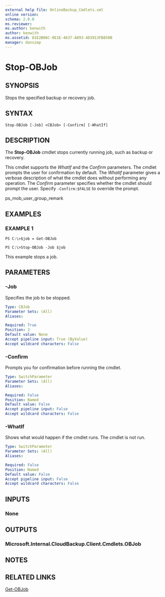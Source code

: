 ```yaml
---
external help file: OnlineBackup_Cmdlets.xml
online version: 
schema: 2.0.0
ms.reviewer:
ms.author: kenwith
author: kenwith
ms.assetid: 81E2B06C-0E1E-4637-A893-4D3913FB850B
manager: dansimp
---
```


# Stop-OBJob

## SYNOPSIS
Stops the specified backup or recovery job.

## SYNTAX

```
Stop-OBJob [-Job] <CBJob> [-Confirm] [-WhatIf]
```

## DESCRIPTION
The **Stop-OBJob** cmdlet stops currently running job, such as backup or recovery.

This cmdlet supports the *WhatIf* and the *Confirm* parameters.
The cmdlet prompts the user for confirmation by default.
The *WhatIf* parameter gives a verbose description of what the cmdlet does without performing any operation.
The *Confirm* parameter specifies whether the cmdlet should prompt the user.
Specify `-Confirm:$FALSE` to override the prompt.

ps_mob_user_group_remark

## EXAMPLES

### EXAMPLE 1
```
PS C:\>$job = Get-OBJob

PS C:\>Stop-OBJob -Job $job
```

This example stops a job.

## PARAMETERS

### -Job
Specifies the job to be stopped.

```yaml
Type: CBJob
Parameter Sets: (All)
Aliases: 

Required: True
Position: 2
Default value: None
Accept pipeline input: True (ByValue)
Accept wildcard characters: False
```

### -Confirm
Prompts you for confirmation before running the cmdlet.

```yaml
Type: SwitchParameter
Parameter Sets: (All)
Aliases: 

Required: False
Position: Named
Default value: False
Accept pipeline input: False
Accept wildcard characters: False
```

### -WhatIf
Shows what would happen if the cmdlet runs.
The cmdlet is not run.

```yaml
Type: SwitchParameter
Parameter Sets: (All)
Aliases: 

Required: False
Position: Named
Default value: False
Accept pipeline input: False
Accept wildcard characters: False
```

## INPUTS

### None

## OUTPUTS

### Microsoft.Internal.CloudBackup.Client.Cmdlets.OBJob

## NOTES

## RELATED LINKS

[Get-OBJob](./Get-OBJob.md)

